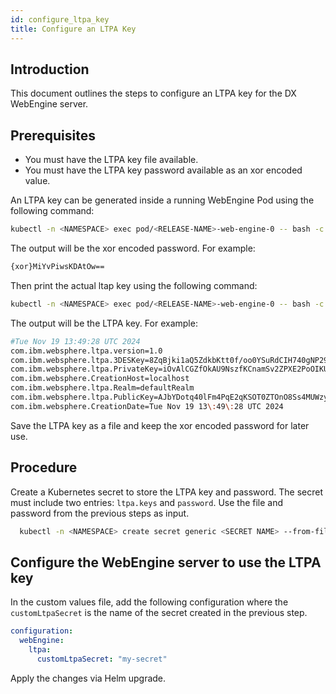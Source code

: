 ```yaml
---
id: configure_ltpa_key
title: Configure an LTPA Key
---
```


## Introduction
This document outlines the steps to configure an LTPA key for the DX WebEngine server.

## Prerequisites

- You must have the LTPA key file available.
- You must have the LTPA key password available as an xor encoded value.

An LTPA key can be generated inside a running WebEngine Pod using the following command:

```bash
kubectl -n <NAMESPACE> exec pod/<RELEASE-NAME>-web-engine-0 -- bash -c "/opt/openliberty/wlp/bin/securityUtility createLTPAKeys --password=<PASSWORD> --file=/tmp/ltpa.keys | grep -oP 'keysPassword=\"\K[^\"]+'"
```

The output will be the xor encoded password. For example:

```bash
{xor}MiYvPiwsKDAtOw==
```

Then print the actual ltap key using the following command:

```bash
kubectl -n <NAMESPACE> exec pod/<RELEASE-NAME>-web-engine-0 -- bash -c "cat /tmp/ltpa.keys && rm /tmp/ltpa.keys"
```

The output will be the LTPA key. For example:

```bash
#Tue Nov 19 13:49:28 UTC 2024
com.ibm.websphere.ltpa.version=1.0
com.ibm.websphere.ltpa.3DESKey=8ZqBjki1aQ5ZdkbKtt0f/oo0YSuRdCIH740gNP29cMg\=
com.ibm.websphere.ltpa.PrivateKey=iOvAlCGZfOkAU9NszfKCnamSv2ZPXE2PoOIKUjROdZWUnVyz+I9CrJs0LL+7MVJfp0rb8xC6R5CrixIjGFuASPwXbShxNyMZNRqCGE+pb+c833tH7fbFuKhsQDvZoTrEz8K/SjnJHkvNaK+n5ryiL1FN9UqlodozN3ZnO4BqxunYgoQp3NWTyrNmEBK0jhbSnX0OApFI62Ms2ncwbo1QSQzEDHrSdgrPBPue/Ej7soGTkCHgMlRiZzQeddc8EEcXXBymCf/2yQ8CZC9sgxyDA+zdptF2TJW6Utc09wzeRy7hd5gTJPqSfmzcJXiIWm1rO6XZNwR+58vHki1/bmSxxkU9Icsdealy7XVxhs0HzxQ\=
com.ibm.websphere.CreationHost=localhost
com.ibm.websphere.ltpa.Realm=defaultRealm
com.ibm.websphere.ltpa.PublicKey=AJbYDotq40lFm4PqE2qKSOT0ZTOnO8Ss4MUWzyqTFjZHNHJ76oEP/W26RihgWgjepa/01tpG5DhqClqf7sdMWBWwNc1ZU0shZ4GGsJXEj0oZS1XY9Yn2C1KiQIFx5CGwupB3glTVonW+Q8Z4yEGv6iTrpN+kUWluIBVJmIbQh1iZAQAB
com.ibm.websphere.CreationDate=Tue Nov 19 13\:49\:28 UTC 2024
```

Save the LTPA key as a file and keep the xor encoded password for later use.

## Procedure

Create a Kubernetes secret to store the LTPA key and password. The secret must include two entries: `ltpa.keys` and `password`. Use the file and password from the previous steps as input.

```bash
  kubectl -n <NAMESPACE> create secret generic <SECRET NAME> --from-file=ltpa.keys=<PATH/TO/LTPA.KEYS> --from-literal=password=<PASSWORD>
```

## Configure the WebEngine server to use the LTPA key

In the custom values file, add the following configuration where the `customLtpaSecret` is the name of the secret created in the previous step.

```yaml
configuration:
  webEngine:
    ltpa:
      customLtpaSecret: "my-secret"
```

Apply the changes via Helm upgrade.